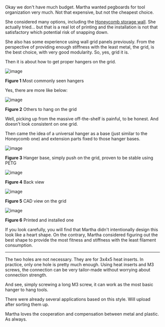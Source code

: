 Okay we don't have much budget. Martha wanted pegboards for tool organization very much. Not that expensive, but not the cheapest choice. 

She considered many options, including the [Honeycomb storage wall](https://link-url-here.org). She actually tried... but that is a real lot of printing and the installation is not that satisfactory which potential risk of snapping down. 

She also has some experience using wall grid panels previously. From the perspective of providing enough stiffness with the least metal, the grid, is the best choice, with very good modularity. So, yes, grid it is. 

Then it is about how to get proper hangers on the grid. 

![image](https://github.com/treesess/STEAMRELAY/assets/20311124/d2faeacc-8a0e-4997-9610-b2392f0a0f4d)

**Figure 1** Most commonly seen hangers

Yes, there are more like below:

![image](https://github.com/treesess/STEAMRELAY/assets/20311124/5ae700e2-c9b7-4af2-9b49-f42a9b9960fb)

**Figure 2** Others to hang on the grid

Well, picking up from the massive off-the-shelf is painful, to be honest. And doesn't look consistent on one grid. 

Then came the idea of a universal hanger as a base (just similar to the Honeycomb one) and extension parts fixed to those hanger bases. 

![image](https://github.com/treesess/STEAMRELAY/assets/20311124/99e1406f-a728-41d5-bd08-58b85dab36da)

**Figure 3** Hanger base, simply push on the grid, proven to be stable using PETG

![image](https://github.com/treesess/STEAMRELAY/assets/20311124/9648ed8a-97c5-45de-a247-7c546bb12a3d)

**Figure 4**  Back view

![image](https://github.com/treesess/STEAMRELAY/assets/20311124/aa674366-94e7-4e05-90dd-4bc5ae88072b)

**Figure 5**  CAD view on the grid



![image](https://github.com/treesess/STEAMRELAY/assets/20311124/a0548f6f-ce3f-4a7b-83fa-c179e294e8ee)


**Figure 6**  Printed and installed one

If you look carefully, you will find that Martha didn't intentionally design this look like a heart shape. On the contrary, Martha considered figuring out the best shape to provide the most fitness and stiffness with the least filament consumption. 



-----

The two holes are not necessary. They are for 3x4x5 heat inserts. In practice, only one hole is pretty much enough. Using heat inserts and M3 screws, the connection can be very tailor-made without worrying about connection strength. 

And see, simply screwing a long M3 screw, it can work as the most basic hanger to hang tools. 

There were already several applications based on this style. Will upload after sorting them up. 

Martha loves the cooperation and compensation between metal and plastic. As always. 


